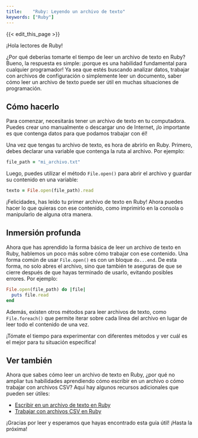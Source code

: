 ```yaml
---
title:    "Ruby: Leyendo un archivo de texto"
keywords: ["Ruby"]
---
```


{{< edit_this_page >}}

¡Hola lectores de Ruby!

¿Por qué deberías tomarte el tiempo de leer un archivo de texto en Ruby? Bueno, la respuesta es simple: ¡porque es una habilidad fundamental para cualquier programador! Ya sea que estés buscando analizar datos, trabajar con archivos de configuración o simplemente leer un documento, saber cómo leer un archivo de texto puede ser útil en muchas situaciones de programación.

## Cómo hacerlo

Para comenzar, necesitarás tener un archivo de texto en tu computadora. Puedes crear uno manualmente o descargar uno de Internet, ¡lo importante es que contenga datos para que podamos trabajar con él!

Una vez que tengas tu archivo de texto, es hora de abrirlo en Ruby. Primero, debes declarar una variable que contenga la ruta al archivo. Por ejemplo:

```Ruby
file_path = "mi_archivo.txt"
```

Luego, puedes utilizar el método `File.open()` para abrir el archivo y guardar su contenido en una variable:

```Ruby
texto = File.open(file_path).read
```

¡Felicidades, has leído tu primer archivo de texto en Ruby! Ahora puedes hacer lo que quieras con ese contenido, como imprimirlo en la consola o manipularlo de alguna otra manera.

## Inmersión profunda

Ahora que has aprendido la forma básica de leer un archivo de texto en Ruby, hablemos un poco más sobre cómo trabajar con ese contenido. Una forma común de usar `File.open()` es con un bloque `do...end`. De esta forma, no solo abres el archivo, sino que también te aseguras de que se cierre después de que hayas terminado de usarlo, evitando posibles errores. Por ejemplo:

```Ruby
File.open(file_path) do |file|
  puts file.read
end
```

Además, existen otros métodos para leer archivos de texto, como `File.foreach()` que permite iterar sobre cada línea del archivo en lugar de leer todo el contenido de una vez.

¡Tómate el tiempo para experimentar con diferentes métodos y ver cuál es el mejor para tu situación específica!

## Ver también

Ahora que sabes cómo leer un archivo de texto en Ruby, ¿por qué no ampliar tus habilidades aprendiendo cómo escribir en un archivo o cómo trabajar con archivos CSV? Aquí hay algunos recursos adicionales que pueden ser útiles:

- [Escribir en un archivo de texto en Ruby](https://www.codementor.io/learn-ruby/ruby-file-methods)
- [Trabajar con archivos CSV en Ruby](https://www.rubyguides.com/2018/09/working-with-csv-files-in-ruby/)

¡Gracias por leer y esperamos que hayas encontrado esta guía útil! ¡Hasta la próxima!